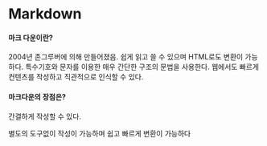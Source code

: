 # Markdown
#### 마크 다운이란?
2004년 존그루버에 의해 만들어졌음. 쉽게 읽고 쓸 수 있으며 HTML로도 변환이 가능하다.
특수기호와 문자를 이용한 매우 간단한 구조의 문법을 사용한다.
웹에서도 빠르게 컨텐츠를 작성하고 직관적으로 인식할 수 있다.
#### 마크다운의 장점은?
<p>간결하게 작성할 수 있다.<p>
별도의 도구없이 작성이 가능하며 쉽고 빠르게 변환이 가능하다

